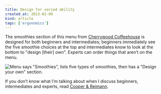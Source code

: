 ```yaml
---
title: Design for varied ability
created_at: 2013-02-09
kind: article
tags: ['ergonomics']
---
```

The smoothies section of this menu from
[Cherrywood Coffeehouse](http://cherrywoodcoffeehouse.com/) is designed for
both beginners and intermediates; beginners immediately see the five smoothie
choices at the top and intermediates know to look at the bottom to "design
[their] own". Experts can order things that aren’t on the menu.

<img alt="Menu says &quot;Smoothies&quot;, lists five types of smoothies, then has a &quot;Design your own&quot; section."
     src="<%= item.identifier %>menu.jpg"
     class="wide" />

If you don’t know what I’m talking about when I discuss beginners,
intermediates and experts, read
[Cooper & Reimann](http://www.amazon.com/About-Face-Essentials-Interaction-Design/dp/0470084111).
